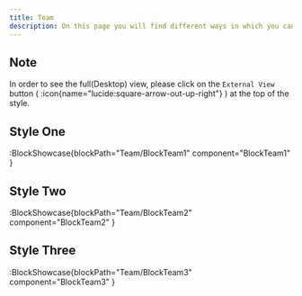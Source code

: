 ```yaml
---
title: Team
description: On this page you will find different ways in which you can style the team section.
---
```


## Note

In order to see the full(Desktop) view, please click on the `External View` button ( :icon{name="lucide:square-arrow-out-up-right"} ) at the top of the style.

## Style One

:BlockShowcase{blockPath="Team/BlockTeam1" component="BlockTeam1" }

## Style Two

:BlockShowcase{blockPath="Team/BlockTeam2" component="BlockTeam2" }

## Style Three

:BlockShowcase{blockPath="Team/BlockTeam3" component="BlockTeam3" }
